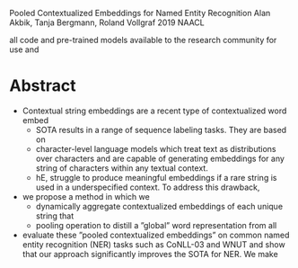 Pooled Contextualized Embeddings for Named Entity Recognition 
Alan Akbik, Tanja Bergmann, Roland Vollgraf
2019 NAACL

all code and pre-trained models available to the research community for use and

# Abstract

* Contextual string embeddings are a recent type of contextualized word embed
  * SOTA results in a range of sequence labeling tasks. They are based on
  * character-level language models which 
    treat text as distributions over characters and are capable of generating
    embeddings for any string of characters within any textual context.
  * hE, struggle to produce meaningful embeddings if a rare string is used in a
    underspecified context.  To address this drawback, 
* we propose a method in which we 
  * dynamically aggregate contextualized embeddings of each unique string that
  * pooling operation to distill a ”global” word representation from all
* evaluate these ”pooled contextualized embeddings” on common named entity
  recognition (NER) tasks such as CoNLL-03 and WNUT and show that our approach
  significantly improves the SOTA for NER. We make 
